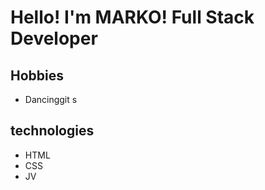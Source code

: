 # Hello! I'm MARKO! Full Stack Developer
## Hobbies 
- Dancinggit s
## technologies 
- HTML
- CSS
- JV